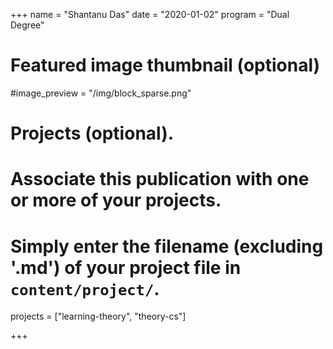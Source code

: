 +++
name = "Shantanu Das"
date = "2020-01-02"
program = "Dual Degree"

# Featured image thumbnail (optional)
#image_preview = "/img/block_sparse.png"


# Projects (optional).
#   Associate this publication with one or more of your projects.
#   Simply enter the filename (excluding '.md') of your project file in `content/project/`.
projects = ["learning-theory", "theory-cs"]

+++
